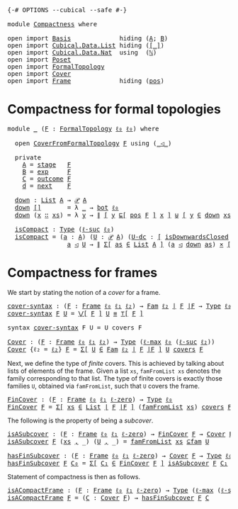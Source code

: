 <pre class="Agda"><a id="9" class="Symbol">{-#</a> <a id="13" class="Keyword">OPTIONS</a> <a id="21" class="Pragma">--cubical</a> <a id="31" class="Pragma">--safe</a> <a id="38" class="Symbol">#-}</a>

<a id="43" class="Keyword">module</a> <a id="50" href="Compactness.html" class="Module">Compactness</a> <a id="62" class="Keyword">where</a>

<a id="69" class="Keyword">open</a> <a id="74" class="Keyword">import</a> <a id="81" href="Basis.html" class="Module">Basis</a>             <a id="99" class="Keyword">hiding</a> <a id="106" class="Symbol">(</a><a id="107" href="Basis.html#2379" class="Generalizable">A</a><a id="108" class="Symbol">;</a> <a id="110" href="Basis.html#2396" class="Generalizable">B</a><a id="111" class="Symbol">)</a>
<a id="113" class="Keyword">open</a> <a id="118" class="Keyword">import</a> <a id="125" href="Cubical.Data.List.html" class="Module">Cubical.Data.List</a> <a id="143" class="Keyword">hiding</a> <a id="150" class="Symbol">(</a><a id="151" href="Cubical.Data.List.Base.html#256" class="Function Operator">[_]</a><a id="154" class="Symbol">)</a>
<a id="156" class="Keyword">open</a> <a id="161" class="Keyword">import</a> <a id="168" href="Cubical.Data.Nat.html" class="Module">Cubical.Data.Nat</a>  <a id="186" class="Keyword">using</a>  <a id="193" class="Symbol">(</a><a id="194" href="Cubical.Data.Nat.Base.html#227" class="Datatype">ℕ</a><a id="195" class="Symbol">)</a>
<a id="197" class="Keyword">open</a> <a id="202" class="Keyword">import</a> <a id="209" href="Poset.html" class="Module">Poset</a>
<a id="215" class="Keyword">open</a> <a id="220" class="Keyword">import</a> <a id="227" href="FormalTopology.html" class="Module">FormalTopology</a>
<a id="242" class="Keyword">open</a> <a id="247" class="Keyword">import</a> <a id="254" href="Cover.html" class="Module">Cover</a>
<a id="260" class="Keyword">open</a> <a id="265" class="Keyword">import</a> <a id="272" href="Frame.html" class="Module">Frame</a>             <a id="290" class="Keyword">hiding</a> <a id="297" class="Symbol">(</a><a id="298" href="Frame.html#3494" class="Function">pos</a><a id="301" class="Symbol">)</a>
</pre>
# Compactness for formal topologies

<pre class="Agda"><a id="353" class="Keyword">module</a> <a id="360" href="Compactness.html#360" class="Module">_</a> <a id="362" class="Symbol">(</a><a id="363" href="Compactness.html#363" class="Bound">F</a> <a id="365" class="Symbol">:</a> <a id="367" href="FormalTopology.html#1305" class="Function">FormalTopology</a> <a id="382" href="Basis.html#2320" class="Generalizable">ℓ₀</a> <a id="385" href="Basis.html#2320" class="Generalizable">ℓ₀</a><a id="387" class="Symbol">)</a> <a id="389" class="Keyword">where</a>

  <a id="398" class="Keyword">open</a> <a id="403" href="Cover.html#378" class="Module">CoverFromFormalTopology</a> <a id="427" href="Compactness.html#363" class="Bound">F</a> <a id="429" class="Keyword">using</a> <a id="435" class="Symbol">(</a><a id="436" href="Cover.html#703" class="Datatype Operator">_◁_</a><a id="439" class="Symbol">)</a>

  <a id="444" class="Keyword">private</a>
    <a id="456" href="Compactness.html#456" class="Function">A</a> <a id="458" class="Symbol">=</a> <a id="460" href="FormalTopology.html#1625" class="Function">stage</a>   <a id="468" href="Compactness.html#363" class="Bound">F</a>
    <a id="474" href="Compactness.html#474" class="Function">B</a> <a id="476" class="Symbol">=</a> <a id="478" href="FormalTopology.html#1712" class="Function">exp</a>     <a id="486" href="Compactness.html#363" class="Bound">F</a>
    <a id="492" href="Compactness.html#492" class="Function">C</a> <a id="494" class="Symbol">=</a> <a id="496" href="FormalTopology.html#1812" class="Function">outcome</a> <a id="504" href="Compactness.html#363" class="Bound">F</a>
    <a id="510" href="Compactness.html#510" class="Function">d</a> <a id="512" class="Symbol">=</a> <a id="514" href="FormalTopology.html#1938" class="Function">next</a>    <a id="522" href="Compactness.html#363" class="Bound">F</a>

  <a id="527" href="Compactness.html#527" class="Function">down</a> <a id="532" class="Symbol">:</a> <a id="534" href="Agda.Builtin.List.html#148" class="Datatype">List</a> <a id="539" href="Compactness.html#456" class="Function">A</a> <a id="541" class="Symbol">→</a> <a id="543" href="Basis.html#3219" class="Function">𝒫</a> <a id="545" href="Compactness.html#456" class="Function">A</a>
  <a id="549" href="Compactness.html#527" class="Function">down</a> <a id="554" href="Agda.Builtin.List.html#185" class="InductiveConstructor">[]</a>       <a id="563" class="Symbol">=</a> <a id="565" class="Symbol">λ</a> <a id="567" href="Compactness.html#567" class="Bound">_</a> <a id="569" class="Symbol">→</a> <a id="571" href="Basis.html#2848" class="Function">bot</a> <a id="575" href="Compactness.html#382" class="Bound">ℓ₀</a>
  <a id="580" href="Compactness.html#527" class="Function">down</a> <a id="585" class="Symbol">(</a><a id="586" href="Compactness.html#586" class="Bound">x</a> <a id="588" href="Agda.Builtin.List.html#200" class="InductiveConstructor Operator">∷</a> <a id="590" href="Compactness.html#590" class="Bound">xs</a><a id="592" class="Symbol">)</a> <a id="594" class="Symbol">=</a> <a id="596" class="Symbol">λ</a> <a id="598" href="Compactness.html#598" class="Bound">y</a> <a id="600" class="Symbol">→</a> <a id="602" href="Basis.html#5936" class="Datatype Operator">∥</a> <a id="604" href="Cubical.Foundations.Logic.html#1299" class="Function Operator">[</a> <a id="606" href="Compactness.html#598" class="Bound">y</a> <a id="608" href="Poset.html#2551" class="Function">⊑[</a> <a id="611" href="FormalTopology.html#1485" class="Function">pos</a> <a id="615" href="Compactness.html#363" class="Bound">F</a> <a id="617" href="Poset.html#2551" class="Function">]</a> <a id="619" href="Compactness.html#586" class="Bound">x</a> <a id="621" href="Cubical.Foundations.Logic.html#1299" class="Function Operator">]</a> <a id="623" href="Cubical.Data.Sum.Base.html#188" class="Datatype Operator">⊎</a> <a id="625" href="Cubical.Foundations.Logic.html#1299" class="Function Operator">[</a> <a id="627" href="Compactness.html#598" class="Bound">y</a> <a id="629" href="Basis.html#3262" class="Function Operator">∈</a> <a id="631" href="Compactness.html#527" class="Function">down</a> <a id="636" href="Compactness.html#590" class="Bound">xs</a> <a id="639" href="Cubical.Foundations.Logic.html#1299" class="Function Operator">]</a> <a id="641" href="Basis.html#5936" class="Datatype Operator">∥</a> <a id="643" href="Agda.Builtin.Sigma.html#236" class="InductiveConstructor Operator">,</a> <a id="645" href="Basis.html#6023" class="Function">∥∥-prop</a> <a id="653" class="Symbol">_</a>

  <a id="658" href="Compactness.html#658" class="Function">isCompact</a> <a id="668" class="Symbol">:</a> <a id="670" href="Cubical.Core.Primitives.html#1230" class="Primitive">Type</a> <a id="675" class="Symbol">(</a><a id="676" href="Cubical.Core.Primitives.html#1174" class="Primitive">ℓ-suc</a> <a id="682" href="Compactness.html#382" class="Bound">ℓ₀</a><a id="684" class="Symbol">)</a>
  <a id="688" href="Compactness.html#658" class="Function">isCompact</a> <a id="698" class="Symbol">=</a> <a id="700" class="Symbol">(</a><a id="701" href="Compactness.html#701" class="Bound">a</a> <a id="703" class="Symbol">:</a> <a id="705" href="Compactness.html#456" class="Function">A</a><a id="706" class="Symbol">)</a> <a id="708" class="Symbol">(</a><a id="709" href="Compactness.html#709" class="Bound">U</a> <a id="711" class="Symbol">:</a> <a id="713" href="Basis.html#3219" class="Function">𝒫</a> <a id="715" href="Compactness.html#456" class="Function">A</a><a id="716" class="Symbol">)</a> <a id="718" class="Symbol">(</a><a id="719" href="Compactness.html#719" class="Bound">U-dc</a> <a id="724" class="Symbol">:</a> <a id="726" href="Cubical.Foundations.Logic.html#1299" class="Function Operator">[</a> <a id="728" href="Poset.html#6742" class="Function">isDownwardsClosed</a> <a id="746" class="Symbol">(</a><a id="747" href="FormalTopology.html#1485" class="Function">pos</a> <a id="751" href="Compactness.html#363" class="Bound">F</a><a id="752" class="Symbol">)</a> <a id="754" href="Compactness.html#709" class="Bound">U</a> <a id="756" href="Cubical.Foundations.Logic.html#1299" class="Function Operator">]</a><a id="757" class="Symbol">)</a> <a id="759" class="Symbol">→</a>
                <a id="777" href="Compactness.html#701" class="Bound">a</a> <a id="779" href="Cover.html#703" class="Datatype Operator">◁</a> <a id="781" href="Compactness.html#709" class="Bound">U</a> <a id="783" class="Symbol">→</a> <a id="785" href="Basis.html#5936" class="Datatype Operator">∥</a> <a id="787" href="Cubical.Core.Primitives.html#6302" class="Function">Σ[</a> <a id="790" href="Compactness.html#790" class="Bound">as</a> <a id="793" href="Cubical.Core.Primitives.html#6302" class="Function">∈</a> <a id="795" href="Agda.Builtin.List.html#148" class="Datatype">List</a> <a id="800" href="Compactness.html#456" class="Function">A</a> <a id="802" href="Cubical.Core.Primitives.html#6302" class="Function">]</a> <a id="804" class="Symbol">(</a><a id="805" href="Compactness.html#701" class="Bound">a</a> <a id="807" href="Cover.html#703" class="Datatype Operator">◁</a> <a id="809" href="Compactness.html#527" class="Function">down</a> <a id="814" href="Compactness.html#790" class="Bound">as</a><a id="816" class="Symbol">)</a> <a id="818" href="Cubical.Data.Sigma.Base.html#489" class="Function Operator">×</a> <a id="820" href="Cubical.Foundations.Logic.html#1299" class="Function Operator">[</a> <a id="822" href="Compactness.html#527" class="Function">down</a> <a id="827" href="Compactness.html#790" class="Bound">as</a> <a id="830" href="Basis.html#3595" class="Function Operator">⊆</a> <a id="832" href="Compactness.html#709" class="Bound">U</a> <a id="834" href="Cubical.Foundations.Logic.html#1299" class="Function Operator">]</a> <a id="836" href="Basis.html#5936" class="Datatype Operator">∥</a>
</pre>
# Compactness for frames

We start by stating the notion of a *cover* for a frame.

<pre class="Agda"><a id="cover-syntax"></a><a id="935" href="Compactness.html#935" class="Function">cover-syntax</a> <a id="948" class="Symbol">:</a> <a id="950" class="Symbol">(</a><a id="951" href="Compactness.html#951" class="Bound">F</a> <a id="953" class="Symbol">:</a> <a id="955" href="Frame.html#3227" class="Function">Frame</a> <a id="961" href="Basis.html#2320" class="Generalizable">ℓ₀</a> <a id="964" href="Basis.html#2323" class="Generalizable">ℓ₁</a> <a id="967" href="Basis.html#2326" class="Generalizable">ℓ₂</a><a id="969" class="Symbol">)</a> <a id="971" class="Symbol">→</a> <a id="973" href="Basis.html#4214" class="Function">Fam</a> <a id="977" href="Basis.html#2326" class="Generalizable">ℓ₂</a> <a id="980" href="Frame.html#3410" class="Function Operator">∣</a> <a id="982" href="Compactness.html#951" class="Bound">F</a> <a id="984" href="Frame.html#3410" class="Function Operator">∣F</a> <a id="987" class="Symbol">→</a> <a id="989" href="Cubical.Core.Primitives.html#1230" class="Primitive">Type</a> <a id="994" href="Basis.html#2320" class="Generalizable">ℓ₀</a>
<a id="997" href="Compactness.html#935" class="Function">cover-syntax</a> <a id="1010" href="Compactness.html#1010" class="Bound">F</a> <a id="1012" href="Compactness.html#1012" class="Bound">U</a> <a id="1014" class="Symbol">=</a> <a id="1016" href="Frame.html#3826" class="Function Operator">⋁[</a> <a id="1019" href="Compactness.html#1010" class="Bound">F</a> <a id="1021" href="Frame.html#3826" class="Function Operator">]</a> <a id="1023" href="Compactness.html#1012" class="Bound">U</a> <a id="1025" href="Agda.Builtin.Cubical.Path.html#381" class="Function Operator">≡</a> <a id="1027" href="Frame.html#3624" class="Function Operator">⊤[</a> <a id="1030" href="Compactness.html#1010" class="Bound">F</a> <a id="1032" href="Frame.html#3624" class="Function Operator">]</a>

<a id="1035" class="Keyword">syntax</a> <a id="1042" href="Compactness.html#935" class="Function">cover-syntax</a> <a id="1055" class="Bound">F</a> <a id="1057" class="Bound">U</a> <a id="1059" class="Symbol">=</a> <a id="1061" class="Bound">U</a> <a id="1063" class="Function">covers</a> <a id="1070" class="Bound">F</a>

<a id="Cover"></a><a id="1073" href="Compactness.html#1073" class="Function">Cover</a> <a id="1079" class="Symbol">:</a> <a id="1081" class="Symbol">(</a><a id="1082" href="Compactness.html#1082" class="Bound">F</a> <a id="1084" class="Symbol">:</a> <a id="1086" href="Frame.html#3227" class="Function">Frame</a> <a id="1092" href="Basis.html#2320" class="Generalizable">ℓ₀</a> <a id="1095" href="Basis.html#2323" class="Generalizable">ℓ₁</a> <a id="1098" href="Basis.html#2326" class="Generalizable">ℓ₂</a><a id="1100" class="Symbol">)</a> <a id="1102" class="Symbol">→</a> <a id="1104" href="Cubical.Core.Primitives.html#1230" class="Primitive">Type</a> <a id="1109" class="Symbol">(</a><a id="1110" href="Cubical.Core.Primitives.html#1202" class="Primitive">ℓ-max</a> <a id="1116" href="Basis.html#2320" class="Generalizable">ℓ₀</a> <a id="1119" class="Symbol">(</a><a id="1120" href="Cubical.Core.Primitives.html#1174" class="Primitive">ℓ-suc</a> <a id="1126" href="Basis.html#2326" class="Generalizable">ℓ₂</a><a id="1128" class="Symbol">))</a>
<a id="1131" href="Compactness.html#1073" class="Function">Cover</a> <a id="1137" class="Symbol">{</a><a id="1138" class="Argument">ℓ₂</a> <a id="1141" class="Symbol">=</a> <a id="1143" href="Compactness.html#1143" class="Bound">ℓ₂</a><a id="1145" class="Symbol">}</a> <a id="1147" href="Compactness.html#1147" class="Bound">F</a> <a id="1149" class="Symbol">=</a> <a id="1151" href="Cubical.Core.Primitives.html#6302" class="Function">Σ[</a> <a id="1154" href="Compactness.html#1154" class="Bound">U</a> <a id="1156" href="Cubical.Core.Primitives.html#6302" class="Function">∈</a> <a id="1158" href="Basis.html#4214" class="Function">Fam</a> <a id="1162" href="Compactness.html#1143" class="Bound">ℓ₂</a> <a id="1165" href="Frame.html#3410" class="Function Operator">∣</a> <a id="1167" href="Compactness.html#1147" class="Bound">F</a> <a id="1169" href="Frame.html#3410" class="Function Operator">∣F</a> <a id="1172" href="Cubical.Core.Primitives.html#6302" class="Function">]</a> <a id="1174" href="Compactness.html#1154" class="Bound">U</a> <a id="1176" href="Compactness.html#935" class="Function">covers</a> <a id="1183" href="Compactness.html#1147" class="Bound">F</a>
</pre>
Next, we define the type of *finite* covers. This is achieved by talking about lists of
elements of the frame. Given a list `xs`, `famFromList xs` denotes the family
corresponding to that list. The type of finite covers is exactly those families `U`,
obtained via `famFromList`, such that `U` covers the frame.

<pre class="Agda"><a id="FinCover"></a><a id="1510" href="Compactness.html#1510" class="Function">FinCover</a> <a id="1519" class="Symbol">:</a> <a id="1521" class="Symbol">(</a><a id="1522" href="Compactness.html#1522" class="Bound">F</a> <a id="1524" class="Symbol">:</a> <a id="1526" href="Frame.html#3227" class="Function">Frame</a> <a id="1532" href="Basis.html#2320" class="Generalizable">ℓ₀</a> <a id="1535" href="Basis.html#2323" class="Generalizable">ℓ₁</a> <a id="1538" href="Cubical.Core.Primitives.html#1145" class="Primitive">ℓ-zero</a><a id="1544" class="Symbol">)</a> <a id="1546" class="Symbol">→</a> <a id="1548" href="Cubical.Core.Primitives.html#1230" class="Primitive">Type</a> <a id="1553" href="Basis.html#2320" class="Generalizable">ℓ₀</a>
<a id="1556" href="Compactness.html#1510" class="Function">FinCover</a> <a id="1565" href="Compactness.html#1565" class="Bound">F</a> <a id="1567" class="Symbol">=</a> <a id="1569" href="Cubical.Core.Primitives.html#6302" class="Function">Σ[</a> <a id="1572" href="Compactness.html#1572" class="Bound">xs</a> <a id="1575" href="Cubical.Core.Primitives.html#6302" class="Function">∈</a> <a id="1577" href="Agda.Builtin.List.html#148" class="Datatype">List</a> <a id="1582" href="Frame.html#3410" class="Function Operator">∣</a> <a id="1584" href="Compactness.html#1565" class="Bound">F</a> <a id="1586" href="Frame.html#3410" class="Function Operator">∣F</a> <a id="1589" href="Cubical.Core.Primitives.html#6302" class="Function">]</a> <a id="1591" class="Symbol">(</a><a id="1592" href="Basis.html#5815" class="Function">famFromList</a> <a id="1604" href="Compactness.html#1572" class="Bound">xs</a><a id="1606" class="Symbol">)</a> <a id="1608" href="Compactness.html#935" class="Function">covers</a> <a id="1615" href="Compactness.html#1565" class="Bound">F</a>
</pre>
The following is the property of being a *subcover*.

<pre class="Agda"><a id="isASubcover"></a><a id="1684" href="Compactness.html#1684" class="Function">isASubcover</a> <a id="1696" class="Symbol">:</a> <a id="1698" class="Symbol">(</a><a id="1699" href="Compactness.html#1699" class="Bound">F</a> <a id="1701" class="Symbol">:</a> <a id="1703" href="Frame.html#3227" class="Function">Frame</a> <a id="1709" href="Basis.html#2320" class="Generalizable">ℓ₀</a> <a id="1712" href="Basis.html#2323" class="Generalizable">ℓ₁</a> <a id="1715" href="Cubical.Core.Primitives.html#1145" class="Primitive">ℓ-zero</a><a id="1721" class="Symbol">)</a> <a id="1723" class="Symbol">→</a> <a id="1725" href="Compactness.html#1510" class="Function">FinCover</a> <a id="1734" href="Compactness.html#1699" class="Bound">F</a> <a id="1736" class="Symbol">→</a> <a id="1738" href="Compactness.html#1073" class="Function">Cover</a> <a id="1744" href="Compactness.html#1699" class="Bound">F</a> <a id="1746" class="Symbol">→</a> <a id="1748" href="Cubical.Core.Primitives.html#1230" class="Primitive">Type</a> <a id="1753" href="Basis.html#2320" class="Generalizable">ℓ₀</a>
<a id="1756" href="Compactness.html#1684" class="Function">isASubcover</a> <a id="1768" href="Compactness.html#1768" class="Bound">F</a> <a id="1770" class="Symbol">(</a><a id="1771" href="Compactness.html#1771" class="Bound">xs</a> <a id="1774" href="Agda.Builtin.Sigma.html#236" class="InductiveConstructor Operator">,</a> <a id="1776" class="Symbol">_)</a> <a id="1779" class="Symbol">(</a><a id="1780" href="Compactness.html#1780" class="Bound">U</a> <a id="1782" href="Agda.Builtin.Sigma.html#236" class="InductiveConstructor Operator">,</a> <a id="1784" class="Symbol">_)</a> <a id="1787" class="Symbol">=</a> <a id="1789" href="Basis.html#5815" class="Function">famFromList</a> <a id="1801" href="Compactness.html#1771" class="Bound">xs</a> <a id="1804" href="Basis.html#4529" class="Function Operator">⊆fam</a> <a id="1809" href="Compactness.html#1780" class="Bound">U</a>

<a id="hasFinSubcover"></a><a id="1812" href="Compactness.html#1812" class="Function">hasFinSubcover</a> <a id="1827" class="Symbol">:</a> <a id="1829" class="Symbol">(</a><a id="1830" href="Compactness.html#1830" class="Bound">F</a> <a id="1832" class="Symbol">:</a> <a id="1834" href="Frame.html#3227" class="Function">Frame</a> <a id="1840" href="Basis.html#2320" class="Generalizable">ℓ₀</a> <a id="1843" href="Basis.html#2323" class="Generalizable">ℓ₁</a> <a id="1846" href="Cubical.Core.Primitives.html#1145" class="Primitive">ℓ-zero</a><a id="1852" class="Symbol">)</a> <a id="1854" class="Symbol">→</a> <a id="1856" href="Compactness.html#1073" class="Function">Cover</a> <a id="1862" href="Compactness.html#1830" class="Bound">F</a> <a id="1864" class="Symbol">→</a> <a id="1866" href="Cubical.Core.Primitives.html#1230" class="Primitive">Type</a> <a id="1871" href="Basis.html#2320" class="Generalizable">ℓ₀</a>
<a id="1874" href="Compactness.html#1812" class="Function">hasFinSubcover</a> <a id="1889" href="Compactness.html#1889" class="Bound">F</a> <a id="1891" href="Compactness.html#1891" class="Bound">C₀</a> <a id="1894" class="Symbol">=</a> <a id="1896" href="Cubical.Core.Primitives.html#6302" class="Function">Σ[</a> <a id="1899" href="Compactness.html#1899" class="Bound">C₁</a> <a id="1902" href="Cubical.Core.Primitives.html#6302" class="Function">∈</a> <a id="1904" href="Compactness.html#1510" class="Function">FinCover</a> <a id="1913" href="Compactness.html#1889" class="Bound">F</a> <a id="1915" href="Cubical.Core.Primitives.html#6302" class="Function">]</a> <a id="1917" href="Compactness.html#1684" class="Function">isASubcover</a> <a id="1929" href="Compactness.html#1889" class="Bound">F</a> <a id="1931" href="Compactness.html#1899" class="Bound">C₁</a> <a id="1934" href="Compactness.html#1891" class="Bound">C₀</a>
</pre>
Statement of compactness is then as follows.

<pre class="Agda"><a id="isACompactFrame"></a><a id="1996" href="Compactness.html#1996" class="Function">isACompactFrame</a> <a id="2012" class="Symbol">:</a> <a id="2014" class="Symbol">(</a><a id="2015" href="Compactness.html#2015" class="Bound">F</a> <a id="2017" class="Symbol">:</a> <a id="2019" href="Frame.html#3227" class="Function">Frame</a> <a id="2025" href="Basis.html#2320" class="Generalizable">ℓ₀</a> <a id="2028" href="Basis.html#2323" class="Generalizable">ℓ₁</a> <a id="2031" href="Cubical.Core.Primitives.html#1145" class="Primitive">ℓ-zero</a><a id="2037" class="Symbol">)</a> <a id="2039" class="Symbol">→</a> <a id="2041" href="Cubical.Core.Primitives.html#1230" class="Primitive">Type</a> <a id="2046" class="Symbol">(</a><a id="2047" href="Cubical.Core.Primitives.html#1202" class="Primitive">ℓ-max</a> <a id="2053" class="Symbol">(</a><a id="2054" href="Cubical.Core.Primitives.html#1174" class="Primitive">ℓ-suc</a> <a id="2060" href="Cubical.Core.Primitives.html#1145" class="Primitive">ℓ-zero</a><a id="2066" class="Symbol">)</a> <a id="2068" href="Basis.html#2320" class="Generalizable">ℓ₀</a><a id="2070" class="Symbol">)</a>
<a id="2072" href="Compactness.html#1996" class="Function">isACompactFrame</a> <a id="2088" href="Compactness.html#2088" class="Bound">F</a> <a id="2090" class="Symbol">=</a> <a id="2092" class="Symbol">(</a><a id="2093" href="Compactness.html#2093" class="Bound">C</a> <a id="2095" class="Symbol">:</a> <a id="2097" href="Compactness.html#1073" class="Function">Cover</a> <a id="2103" href="Compactness.html#2088" class="Bound">F</a><a id="2104" class="Symbol">)</a> <a id="2106" class="Symbol">→</a> <a id="2108" href="Compactness.html#1812" class="Function">hasFinSubcover</a> <a id="2123" href="Compactness.html#2088" class="Bound">F</a> <a id="2125" href="Compactness.html#2093" class="Bound">C</a>
</pre>